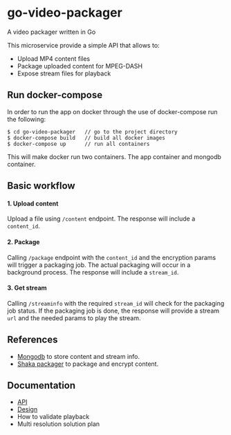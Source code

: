 # go-video-packager
A video packager written in Go

This microservice provide a simple API that allows to:
- Upload MP4 content files
- Package uploaded content for MPEG-DASH
- Expose stream files for playback 

## Run docker-compose
In order to run the app on docker through the use of docker-compose run the following:

<pre><code>$ cd go-video-packager   // go to the project directory
$ docker-compose build   // build all docker images
$ docker-compose up      // run all containers 
</code></pre>

This will make docker run two containers. The app container and mongodb container.

## Basic workflow
#### 1. Upload content
Upload a file using `/content` endpoint. The response will include a `content_id`.
#### 2. Package
Calling `/package` endpoint with the `content_id` and the encryption params will trigger a packaging job. 
The actual packaging will occur in a background process. 
The response will include a `stream_id`.
#### 3. Get stream
Calling `/streaminfo` with the required `stream_id` will check for the packaging job status. 
If the packaging job is done, the response will provide a stream `url` and the needed params to play the stream. 

## References
- [Mongodb](https://www.mongodb.com) to store content and stream info.
- [Shaka packager](https://github.com/google/shaka-packager) to package and encrypt content.

## Documentation
- [API](https://github.com/diegofalk/go-video-packager/blob/master/doc/API.md)
- [Design](https://github.com/diegofalk/go-video-packager/blob/master/doc/high_level_design.md)
- How to validate playback
- Multi resolution solution plan